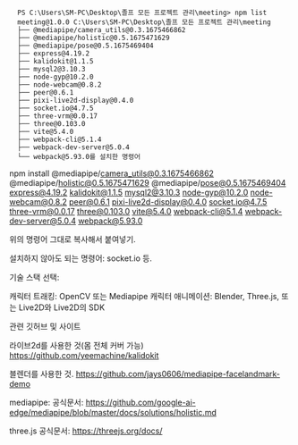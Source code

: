 	  PS C:\Users\SM-PC\Desktop\졸프 모든 프로젝트 관리\meeting> npm list
	  meeting@1.0.0 C:\Users\SM-PC\Desktop\졸프 모든 프로젝트 관리\meeting
	  ├── @mediapipe/camera_utils@0.3.1675466862
	  ├── @mediapipe/holistic@0.5.1675471629
	  ├── @mediapipe/pose@0.5.1675469404
	  ├── express@4.19.2
	  ├── kalidokit@1.1.5
	  ├── mysql2@3.10.3
	  ├── node-gyp@10.2.0
	  ├── node-webcam@0.8.2
	  ├── peer@0.6.1
	  ├── pixi-live2d-display@0.4.0
	  ├── socket.io@4.7.5
	  ├── three-vrm@0.0.17
	  ├── three@0.103.0
	  ├── vite@5.4.0
	  ├── webpack-cli@5.1.4
	  ├── webpack-dev-server@5.0.4
	  └── webpack@5.93.0를 설치한 명령어

npm install @mediapipe/camera_utils@0.3.1675466862 @mediapipe/holistic@0.5.1675471629 @mediapipe/pose@0.5.1675469404 express@4.19.2 kalidokit@1.1.5 mysql2@3.10.3 node-gyp@10.2.0 node-webcam@0.8.2 peer@0.6.1 pixi-live2d-display@0.4.0 socket.io@4.7.5 three-vrm@0.0.17 three@0.103.0 vite@5.4.0 webpack-cli@5.1.4 webpack-dev-server@5.0.4 webpack@5.93.0

위의 명령어 그대로 복사해서 붙여넣기.

설치하지 않아도 되는 명령어: socket.io 등. 

기술 스택 선택:

캐릭터 트래킹: OpenCV 또는 Mediapipe
캐릭터 애니메이션: Blender, Three.js, 또는 Live2D와 Live2D의 SDK

관련 깃허브 및 사이트

라이브2d를 사용한 것(몸 전체 커버 가능)
https://github.com/yeemachine/kalidokit

블렌더를 사용한 것.
https://github.com/jays0606/mediapipe-facelandmark-demo

mediapipe: 공식문서:
https://github.com/google-ai-edge/mediapipe/blob/master/docs/solutions/holistic.md

three.js  공식문서:
https://threejs.org/docs/
